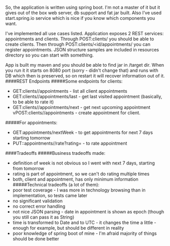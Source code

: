 So, the application is written using spring boot.
I'm not a master of it but it gives out of the box web server, db support and fat jar built.
Also I've used start.spring.io service which is nice if you know which components you want.

I've implemented all use cases listed. Application exposes 2 REST services: appointments and clients.
Through POST:clients/ you should be able to create clients. Then through POST:clients/<id/appointments/ you can register appointments. JSON structure samples are included in resources directory so you can start with something.

App is built my maven and you should be able to find jar in /target dir. When you run it it starts on 8080 port (sorry - didn't change that) and runs with DB which then is preserved, so on restart it will recover information out of it.
####REST Endpoints
#####Some endpoints for clients:
* GET:clients/<id>/appointments - list all client appointments
* GET:clients/<id>/appointments/last - get last visited appointment (basically, to be able to rate it)
* GET:clients/<id>/appointments/next - get next upcoming appointment
vPOST:clients/<id>/appointments - create appointment for client.

#####For appointments:
* GET:appointments/nextWeek - to get appointments for next 7 days starting tomorrow
* PUT::appointments/<id>/rate?rating=<any string rating> - to rate appointment

####Tradeoffs
#####Business tradeoffs made:
* definition of week is not obvious so I went with next 7 days, starting from tomorrow
* rating is part of appointment, so we can't do rating multiple times
* both, client and appointment, has only minimum information
#####Technical tradeoffs (a lot of them):
* poor test coverage - I was more in technology browsing than in implementation, so tests came later
* no significant validation
* no correct error handling
* not nice JSON parsing - date in appointment is shown as epoch (though you still can pass it as String)
* time is transformed to Date and to UTC - it changes the time a little - enough for example, but should be different in reality
* poor knowledge of spring boot of mine - I'm afraid majority of things should be done better
